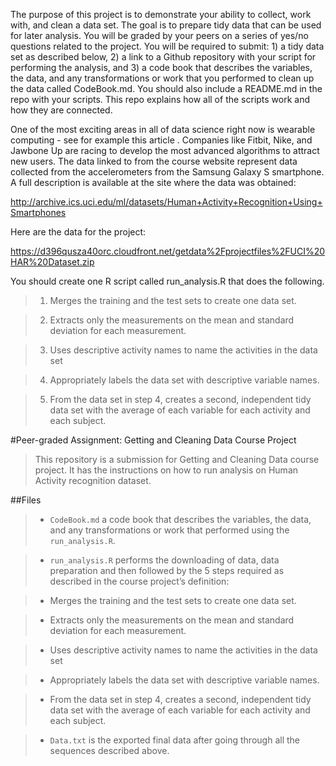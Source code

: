 The purpose of this project is to demonstrate your ability to collect, work with, and clean a data set. The goal is to prepare tidy data that can be used for later analysis. You will be graded by your peers on a series of yes/no questions related to the project. You will be required to submit: 1) a tidy data set as described below, 2) a link to a Github repository with your script for performing the analysis, and 3) a code book that describes the variables, the data, and any transformations or work that you performed to clean up the data called CodeBook.md. You should also include a README.md in the repo with your scripts. This repo explains how all of the scripts work and how they are connected.

One of the most exciting areas in all of data science right now is wearable computing - see for example this article . Companies like Fitbit, Nike, and Jawbone Up are racing to develop the most advanced algorithms to attract new users. The data linked to from the course website represent data collected from the accelerometers from the Samsung Galaxy S smartphone. A full description is available at the site where the data was obtained:

http://archive.ics.uci.edu/ml/datasets/Human+Activity+Recognition+Using+Smartphones

Here are the data for the project:

https://d396qusza40orc.cloudfront.net/getdata%2Fprojectfiles%2FUCI%20HAR%20Dataset.zip

You should create one R script called run_analysis.R that does the following.

> 1. Merges the training and the test sets to create one data set.

> 2. Extracts only the measurements on the mean and standard deviation for each measurement.

> 3. Uses descriptive activity names to name the activities in the data set

> 4. Appropriately labels the data set with descriptive variable names.

> 5. From the data set in step 4, creates a second, independent tidy data set with the average of each variable for each activity and each subject.

#Peer-graded Assignment: Getting and Cleaning Data Course Project

>This repository is a submission for Getting and Cleaning Data course project. It has the instructions on how to run analysis on Human Activity recognition dataset.

##Files

>* `CodeBook.md` a code book that describes the variables, the data, and any transformations or work that performed using the `run_analysis.R`.

>* `run_analysis.R` performs the downloading of data, data preparation and then followed by the 5 steps required as described in the course project’s definition:

>* Merges the training and the test sets to create one data set.

>* Extracts only the measurements on the mean and standard deviation for each measurement.

>* Uses descriptive activity names to name the activities in the data set

>* Appropriately labels the data set with descriptive variable names.

>* From the data set in step 4, creates a second, independent tidy data set with the average of each variable for each activity and each subject.

>* `Data.txt` is the exported final data after going through all the sequences described above.

